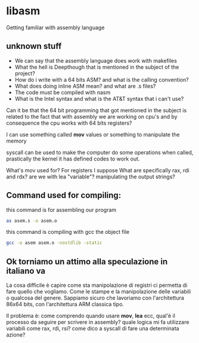 # libasm
Getting familiar with assembly language

## unknown stuff
* We can say that the assembly language does work with makefiles
* What the hell is Deepthough that is mentioned in the subject of the project?
* How do i write with a 64 bits ASM? and what is the calling convention?
* What does doing inline ASM mean? and what are .s files?
* The code must be compiled with nasm
* What is the Intel syntax and what is the AT&T syntax that i can't use?

Can it be that the 64 bit programming that got mentioned in the subject is related to the fact that with assembly we are working on cpu's and by consequence the cpu works with 64 bits registers?

I can use something called **mov** values or something to manipulate the memory

syscall can be used to make the computer do some operations when called, prastically the kernel it has defined codes to work out.

What's mov used for? For registers I suppose
What are specifically rax, rdi and rdx?
are we with lea "variable"? manipulating the output strings?


## Command used for compiling:
this command is for assembling our program
```bash
as asem.s -o asem.o
```

this command is compiling with gcc the object file
```bash
gcc -o asem asem.o -nostdlib -static
```


## Ok torniamo un attimo alla speculazione in italiano va
La cosa difficile è capire come sta manipolazione di registri ci permetta di fare quello che vogliamo.
Come le stampe e la manipolazione delle variabili o qualcosa del genere.
Sappiamo sicuro che lavoriamo con l'architettura 86x64 bits, con l'architettura ARM classica tipo.

Il problema è: come comprendo quando usare **mov**, **lea** ecc, qual'è il processo da seguire per scrivere in assembly? quale logica mi fa utilizzare variabili come rax, rdi, rsi?
come dico a syscall di fare una determinata azione?
